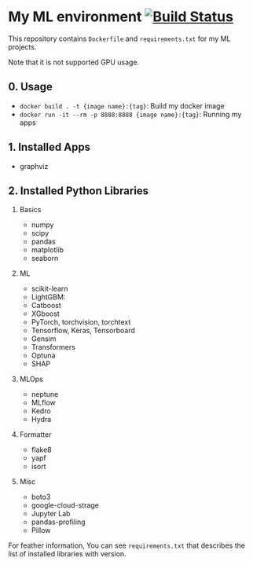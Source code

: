 # My ML environment [![Build Status](https://travis-ci.com/tokuma09/ML_env.svg?branch=main)](https://travis-ci.com/tokuma09/ML_env)

This repository contains `Dockerfile` and `requirements.txt` for my ML projects.

Note that it is not supported GPU usage.
## 0. Usage

- `docker build . -t {image name}:{tag}`: Build my docker image
- `docker run -it --rm -p 8888:8888 {image name}:{tag}`:  Running my apps

## 1. Installed Apps
- graphviz

## 2. Installed Python Libraries

1. Basics
   - numpy
   - scipy
   - pandas
   - matplotlib
   - seaborn


2. ML
   - scikit-learn
   - LightGBM:
   - Catboost
   - XGboost
   - PyTorch, torchvision, torchtext
   - Tensorflow, Keras, Tensorboard
   - Gensim
   - Transformers
   - Optuna
   - SHAP

3. MLOps
   - neptune
   - MLflow
   - Kedro
   - Hydra

4. Formatter
   - flake8
   - yapf
   - isort

5. Misc
   - boto3
   - google-cloud-strage
   - Jupyter Lab
   - pandas-profiling
   - Pillow


For feather information, You can see `requirements.txt` that describes the list of installed libraries with version.
